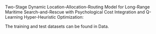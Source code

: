 Two-Stage Dynamic Location-Allocation-Routing Model for Long-Range Maritime Search-and-Rescue with Psychological Cost Integration and Q-Learning Hyper-Heuristic Optimization:

The training and test datasets can be found in Data.
